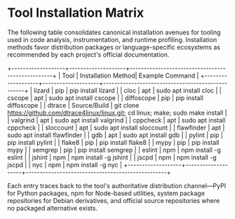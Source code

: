 # Tool Installation Matrix

The following table consolidates canonical installation avenues for tooling used in code analysis, instrumentation, and runtime profiling. Installation methods favor distribution packages or language-specific ecosystems as recommended by each project's official documentation.

+-------------------+--------------------+--------------------------------------------------+
| Tool              | Installation Method| Example Command                                  |
+-------------------+--------------------+--------------------------------------------------+
| lizard            | pip                | pip install lizard                               |
| cloc              | apt                | sudo apt install cloc                            |
| cscope            | apt                | sudo apt install cscope                          |
| diffoscope        | pip                | pip install diffoscope                           |
| dtrace            | Source/Build       | git clone https://github.com/dtrace4linux/linux.git; cd linux; make; sudo make install |
| valgrind          | apt                | sudo apt install valgrind                        |
| cppcheck          | apt                | sudo apt install cppcheck                        |
| sloccount         | apt                | sudo apt install sloccount                       |
| flawfinder        | apt                | sudo apt install flawfinder                      |
| gdb               | apt                | sudo apt install gdb                             |
| pylint            | pip                | pip install pylint                               |
| flake8            | pip                | pip install flake8                               |
| mypy              | pip                | pip install mypy                                 |
| semgrep           | pip                | pip install semgrep                              |
| eslint            | npm                | npm install -g eslint                            |
| jshint            | npm                | npm install -g jshint                            |
| jscpd             | npm                | npm install -g jscpd                             |
| nyc               | npm                | npm install -g nyc                               |
+-------------------+--------------------+--------------------------------------------------+

Each entry traces back to the tool's authoritative distribution channel—PyPI for Python packages, npm for Node-based utilities, system package repositories for Debian derivatives, and official source repositories where no packaged alternative exists.
